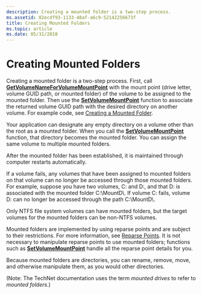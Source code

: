 ```yaml
---
description: Creating a mounted folder is a two-step process.
ms.assetid: 02ecdf93-1133-48af-a6c9-52142256673f
title: Creating Mounted Folders
ms.topic: article
ms.date: 05/31/2018
---
```


# Creating Mounted Folders

Creating a mounted folder is a two-step process. First, call [**GetVolumeNameForVolumeMountPoint**](/windows/desktop/api/FileAPI/nf-fileapi-getvolumenameforvolumemountpointw) with the mount point (drive letter, volume GUID path, or mounted folder) of the volume to be assigned to the mounted folder. Then use the [**SetVolumeMountPoint**](/windows/desktop/api/WinBase/nf-winbase-setvolumemountpointa) function to associate the returned volume GUID path with the desired directory on another volume. For example code, see [Creating a Mounted Folder](mounting-a-volume-at-a-mount-point.md).

Your application can designate any empty directory on a volume other than the root as a mounted folder. When you call the [**SetVolumeMountPoint**](/windows/desktop/api/WinBase/nf-winbase-setvolumemountpointa) function, that directory becomes the mounted folder. You can assign the same volume to multiple mounted folders.

After the mounted folder has been established, it is maintained through computer restarts automatically.

If a volume fails, any volumes that have been assigned to mounted folders on that volume can no longer be accessed through those mounted folders. For example, suppose you have two volumes, C: and D:, and that D: is associated with the mounted folder C:\\MountD\\. If volume C: fails, volume D: can no longer be accessed through the path C:\\MountD\\.

Only NTFS file system volumes can have mounted folders, but the target volumes for the mounted folders can be non-NTFS volumes.

Mounted folders are implemented by using reparse points and are subject to their restrictions. For more information, see [Reparse Points](reparse-points.md). It is not necessary to manipulate reparse points to use mounted folders; functions such as [**SetVolumeMountPoint**](/windows/desktop/api/WinBase/nf-winbase-setvolumemountpointa) handle all the reparse point details for you.

Because mounted folders are directories, you can rename, remove, move, and otherwise manipulate them, as you would other directories.

(Note: The TechNet documentation uses the term *mounted drives* to refer to *mounted folders*.)

 

 



